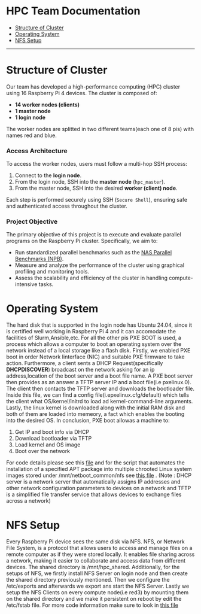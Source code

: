 # HPC Team Documentation
- [Structure of Cluster](#Structure-of-Cluster)
- [Operating System](#operating-system)
- [NFS Setup](#NFS-Setup)

---
# Structure of Cluster

Our team has developed a high-performance computing (HPC) cluster using 16 Raspberry Pi 4 devices. The cluster is composed of:

- **14 worker nodes (clients)**
- **1 master node**
- **1 login node**

The worker nodes are splitted in two different teams(each one of 8 pis) with names red and blue.

### Access Architecture

To access the worker nodes, users must follow a multi-hop SSH process:

1. Connect to the **login node**.
2. From the login node, SSH into the **master node** (`hpc_master`).
3. From the master node, SSH into the desired **worker (client) node**.

Each step is performed securely using SSH (`Secure Shell`), ensuring safe and authenticated access throughout the cluster.

### Project Objective

The primary objective of this project is to execute and evaluate parallel programs on the Raspberry Pi cluster. Specifically, we aim to:

- Run standardized parallel benchmarks such as the [NAS Parallel Benchmarks (NPB)](https://www.nas.nasa.gov/software/npb.html).
- Measure and analyze the performance of the cluster using graphical profiling and monitoring tools.
- Assess the scalability and efficiency of the cluster in handling compute-intensive tasks.

# Operating System
The hard disk that is supported in the login node has Ubuntu 24.04, since it is certified well working in Raspberry Pi 4 and it can accomodate the facilities of Slurm,Ansible,etc. For all the other pis PXE BOOT is used, a process which allows a computer to boot an operating system over the network instead of a local storage like a flash disk. Firstly, we enabled PXE boot in order Network Iinterface (NIC) and suitable PXE firmware to take action. Furthermore, a client sents a DHCP Request(specifically **DHCPDISCOVER**) broadcast on the network asking for an ip address,location of the boot server and a boot file name. A PXE boot server then provides as an answer a TFTP server IP and a boot file(i.e pxelinux.0). The client then contacts the TFTP server and downloads the bootloader file. Inside this file, we can find a config file(i.epxelinux.cfg/default) which tells the client what OS/kernel/initrd to load ad kernel-command-line arguments. Lastly, the linux kernel is downloaded along with the initial RAM disk and both of them are loaded into memeory, a fact which enables the booting into the desired OS. In conclusion, PXE boot allowas a machine to:
1. Get IP and boot info via DHCP
2. Download bootloader via TFTP
3. Load kernel and OS image
4. Boot over the network
   
For code details please see this [file](pxe_notes.pdf) and for the script that automates the installation of a specified APT package into multiple chrooted Linux system images stored under /mnt/netboot_common/nfs see [this file](install_package_to_all_images.sh) .
(Note : DHCP server is a network server that automatically assigns IP addresses and other network configuration parameters to devices on a network and TFTP is a simplified file transfer service that allows devices to exchange files across a network)

# NFS Setup
Every Raspberry Pi device sees the same disk via NFS. NFS, or Network File System, is a protocol that allows users to access and manage files on a remote computer as if they were stored locally. It enables file sharing across a network, making it easier to collaborate and access data from different devices. The shared directory is /mnt/hpc_shared. Additionally, for the setups of NFS, we firstly install NFS Server on login node and then create the shared directory previously mentioned. Then we configure the /etc/exports and afterwards we export ans start the NFS Server. Lastly we setup the NFS Clients on every compute node(i.e red3) by mounting them on the shared directory and we make it persistent on reboot by edit the /etc/fstab file. For more code information make sure to look in [this file](NFS_Setup)
